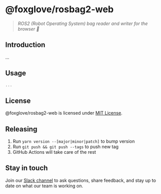 # @foxglove/rosbag2-web

> _ROS2 (Robot Operating System) bag reader and writer for the browser 👜_

## Introduction

...

## Usage

```Typescript
...
```

## License

@foxglove/rosbag2-web is licensed under [MIT License](https://opensource.org/licenses/MIT).

## Releasing

1. Run `yarn version --[major|minor|patch]` to bump version
2. Run `git push && git push --tags` to push new tag
3. GitHub Actions will take care of the rest

## Stay in touch

Join our [Slack channel](https://foxglove.dev/join-slack) to ask questions, share feedback, and stay up to date on what our team is working on.
